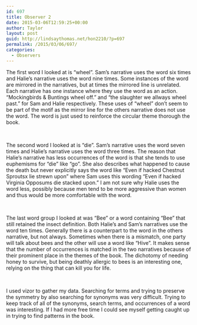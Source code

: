 ```yaml
---
id: 697
title: Observer 2
date: 2015-03-06T12:59:25+00:00
author: Taylor
layout: post
guid: http://lindsaythomas.net/hon2210/?p=697
permalink: /2015/03/06/697/
categories:
  - Observers
---
```

The first word I looked at is “wheel”. Sam’s narrative uses the word six times and Halie’s narrative uses the word nine times. Some instances of the word are mirrored in the narratives, but at times the mirrored line is unrelated. Each narrative has one instance where they use the word as an action. “Mockingbirds & Buntings wheel off.” and “the slaughter we allways wheel past.” for Sam and Halie respectively. These uses of “wheel” don’t seem to be part of the motif as the mirror line for the others narrative does not use the word. The word is just used to reinforce the circular theme thorough the book.

&nbsp;

The second word I looked at is “die”. Sam’s narrative uses the word seven times and Halie’s narrative uses the word three times. The reason that Halie’s narrative has less occurrences of the word is that she tends to use euphemisms for “die” like “go”. She also describes what happened to cause the death but never explicitly says the word like “Even if hacked Chestnut Sproutsx lie strewn upon” where Sam uses this wording “Even if hacked Virginia Opposums die stacked upon.” I am not sure why Halie uses the word less, possibly because men tend to be more aggressive than women and thus would be more comfortable with the word.

&nbsp;

The last word group I looked at was “Bee” or a word containing “Bee” that still retained the insect definition. Both Halie’s and Sam’s narratives use the word ten times. Generally there is a counterpart to the word in the others narrative, but not always. Sometimes when there is a mismatch, one party will talk about bees and the other will use a word like “Hive”. It makes sense that the number of occurrences is matched in the two narratives because of their prominent place in the themes of the book. The dichotomy of needing honey to survive, but being deathly allergic to bees is an interesting one, relying on the thing that can kill you for life.

&nbsp;

I used vizor to gather my data. Searching for terms and trying to preserve the symmetry by also searching for synonyms was very difficult. Trying to keep track of all of the synonyms, search terms, and occurrences of a word was interesting. If I had more free time I could see myself getting caught up in trying to find patterns in the book.